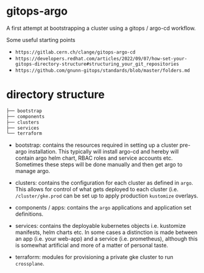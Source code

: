 # gitops-argo

A first attempt at bootstrapping a cluster using a gitops / argo-cd workflow.

Some useful starting points

* `https://gitlab.cern.ch/clange/gitops-argo-cd`
* `https://developers.redhat.com/articles/2022/09/07/how-set-your-gitops-directory-structure#structuring_your_git_repositories`
* `https://github.com/gnunn-gitops/standards/blob/master/folders.md`

# directory structure
```bash
├── bootstrap
├── components
├── clusters
├── services
└── terraform
```

* bootstrap: contains the resources required in setting up a cluster pre-argo installation. This typically will install argo-cd and hereby will contain argo helm chart, RBAC roles and service accounts etc. Sometimes these steps will be done manually and then get argo to manage argo.

* clusters: contains the configuration for each cluster as defined in `argo`. This allows for control of what gets deployed to each cluster (i.e. `/cluster/gke.prod` can be set up to apply production `kustomize` overlays.

* components / apps: contains the `argo` applications and application set definitions.

* services: contains the deployable kubernetes objects i.e. kustomize manifests, helm charts etc. In some cases a distinction is made between an app (i.e. your web-app) and a service (i.e. prometheus), although this is somewhat artificial and more of a matter of personal taste.

* terraform: modules for provisioning a private gke cluster to run `crossplane`.
